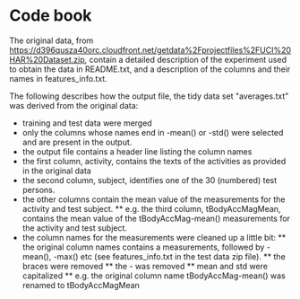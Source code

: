 Code book
=======

The original data, from https://d396qusza40orc.cloudfront.net/getdata%2Fprojectfiles%2FUCI%20HAR%20Dataset.zip, contain a detailed description of the experiment used to obtain the data in README.txt, and a description of the columns and their names in features_info.txt.

The following describes how the output file, the tidy data set "averages.txt" was derived from the original data:
* training and test data were merged
* only the columns whose names end in -mean() or -std() were selected and are present in the output.
* the output file contains a header line listing the column names
* the first column, activity, contains the texts of the activities as provided in the original data
* the second column, subject, identifies one of the 30 (numbered) test persons.
* the other columns contain the mean value of the measurements for the activity and test subject.
** e.g. the third column, tBodyAccMagMean, contains the mean value of the tBodyAccMag-mean() measurements for the activity and test subject.
* the column names for the measurements were cleaned up a little bit:
** the original column names contains a measurements, followed by -mean(), -max() etc (see features_info.txt in the test data zip file).
** the braces were removed
** the - was removed
** mean and std were capitalized
** e.g. the original column name tBodyAccMag-mean() was renamed to tBodyAccMagMean
